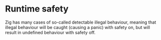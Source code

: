 # Runtime safety

Zig has many cases of so-called detectable illegal behaviour, meaning that illegal behaviour will be caught (causing a panic) with safety on, but will result in undefined behaviour with safety off. 